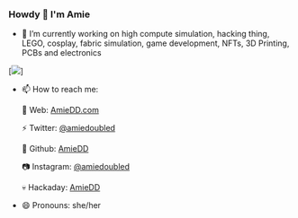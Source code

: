 ### Howdy 👋 I'm Amie

- 	:unicorn: I’m currently working on high compute simulation, hacking thing, LEGO, cosplay, fabric simulation, game development, NFTs, 3D Printing, PCBs and electronics
	
[![](https://media.giphy.com/media/kcT4DQQ877sxw0TckZ/giphy.gif)]

- 📫 How to reach me: 

  🔮 Web: [AmieDD.com](https://www.amiedd.com)
  
  ⚡ Twitter: [@amiedoubled](https://twitter.com/amiedoubled)
  
  💾 Github: [AmieDD](https://github.com/amiedd)  
  
  📷 Instagram: [@amiedoubled](https://www.instagram.com/amiedoubled)
  
  💀 Hackaday: [AmieDD](https://hackaday.io/project/162200-bio-implant-chip-tesla-model-3-hack)
  
- 😄 Pronouns: she/her


<!--
**AmieDD/amiedd** is a ✨ _special_ ✨ repository because its `README.md` (this file) appears on your GitHub profile.
-->
